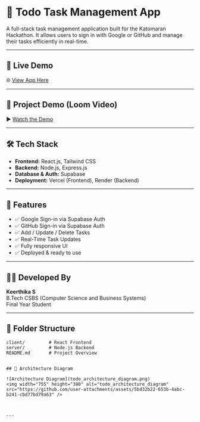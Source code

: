# 📝 Todo Task Management App

A full-stack task management application built for the Katomaran Hackathon. It allows users to sign in with Google or GitHub and manage their tasks efficiently in real-time.

---

## 🚀 Live Demo

🌐 [View App Here](https://t-o-d-o.lovable.app)

---

## 🎥 Project Demo (Loom Video)

▶️ [Watch the Demo](https://www.loom.com/share/348203a22b924b4ca3ada5fa5d3f11b4?sid=4bb8e67d-8fa7-4d89-a640-1ed58880b949)

---

## 🛠️ Tech Stack

- **Frontend:** React.js, Tailwind CSS
- **Backend:** Node.js, Express.js
- **Database & Auth:** Supabase
- **Deployment:** Vercel (Frontend), Render (Backend)

---

## 🔐 Features

- ✅ Google Sign-in via Supabase Auth
- ✅ GitHub Sign-in via Supabase Auth
- ✅ Add / Update / Delete Tasks
- ✅ Real-Time Task Updates
- ✅ Fully responsive UI
- ✅ Deployed & ready to use

---

## 👩‍💻 Developed By

**Keerthika S**  
B.Tech CSBS (Computer Science and Business Systems)  
Final Year Student

---

## 📁 Folder Structure

```plaintext
client/         # React Frontend
server/         # Node.js Backend
README.md       # Project Overview


## 🧩 Architecture Diagram

![Architecture Diagram](todo_architecture_diagram.png)
<img width="755" height="380" alt="todo_architecture_diagram" src="https://github.com/user-attachments/assets/5bd32b22-653b-4abc-b241-cbd77bd79a63" />



---
